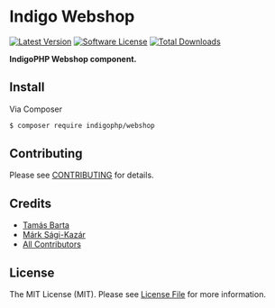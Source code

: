 # Indigo Webshop

[![Latest Version](https://img.shields.io/github/release/indigophp/webshop.svg?style=flat-square)](https://github.com/indigophp/webshop/releases)
[![Software License](https://img.shields.io/badge/license-MIT-brightgreen.svg?style=flat-square)](LICENSE)
[![Total Downloads](https://img.shields.io/packagist/dt/indigophp/webshop.svg?style=flat-square)](https://packagist.org/packages/indigophp/webshop)

**IndigoPHP Webshop component.**


## Install

Via Composer

``` bash
$ composer require indigophp/webshop
```


## Contributing

Please see [CONTRIBUTING](CONTRIBUTING.md) for details.


## Credits

- [Tamás Barta](https://github.com/TamasBarta)
- [Márk Sági-Kazár](https://github.com/sagikazarmark)
- [All Contributors](https://github.com/indigophp/webshop/contributors)


## License

The MIT License (MIT). Please see [License File](LICENSE) for more information.
